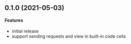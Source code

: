 ## 0.1.0 (2021-05-03)

#### Features
* initial release
* support sending requests and view in built-in code cells
